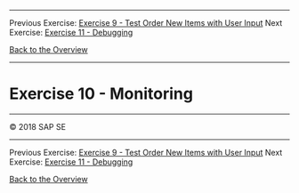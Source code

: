 - - - -
Previous Exercise: [Exercise 9 - Test Order New Items with User Input](../Exercise9_Test_Order_New_Items_with_User_Input) Next Exercise: [Exercise 11 - Debugging](../Exercise11_Debugging)

[Back to the Overview](../README.md)
- - - -

# Exercise 10 - Monitoring

- - - -
© 2018 SAP SE
- - - -

Previous Exercise: [Exercise 9 - Test Order New Items with User Input](../Exercise9_Test_Order_New_Items_with_User_Input) Next Exercise: [Exercise 11 - Debugging](../Exercise11_Debugging)

[Back to the Overview](../README.md)
